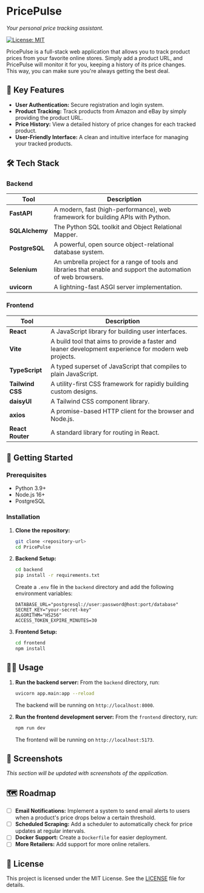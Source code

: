 # PricePulse

*Your personal price tracking assistant.*

[![License: MIT](https://img.shields.io/badge/License-MIT-yellow.svg)](https://opensource.org/licenses/MIT)

PricePulse is a full-stack web application that allows you to track product prices from your favorite online stores. Simply add a product URL, and PricePulse will monitor it for you, keeping a history of its price changes. This way, you can make sure you're always getting the best deal.

## 🚀 Key Features

- **User Authentication:** Secure registration and login system.
- **Product Tracking:** Track products from Amazon and eBay by simply providing the product URL.
- **Price History:** View a detailed history of price changes for each tracked product.
- **User-Friendly Interface:** A clean and intuitive interface for managing your tracked products.

## 🛠️ Tech Stack

### Backend

| Tool | Description |
|---|---|
| **FastAPI** | A modern, fast (high-performance), web framework for building APIs with Python. |
| **SQLAlchemy** | The Python SQL toolkit and Object Relational Mapper. |
| **PostgreSQL** | A powerful, open source object-relational database system. |
| **Selenium** | An umbrella project for a range of tools and libraries that enable and support the automation of web browsers. |
| **uvicorn** | A lightning-fast ASGI server implementation. |

### Frontend

| Tool | Description |
|---|---|
| **React** | A JavaScript library for building user interfaces. |
| **Vite** | A build tool that aims to provide a faster and leaner development experience for modern web projects. |
| **TypeScript** | A typed superset of JavaScript that compiles to plain JavaScript. |
| **Tailwind CSS** | A utility-first CSS framework for rapidly building custom designs. |
| **daisyUI** | A Tailwind CSS component library. |
| **axios** | A promise-based HTTP client for the browser and Node.js. |
| **React Router** | A standard library for routing in React. |

## 🏁 Getting Started

### Prerequisites

- Python 3.9+
- Node.js 16+
- PostgreSQL

### Installation

1.  **Clone the repository:**
    ```bash
    git clone <repository-url>
    cd PricePulse
    ```

2.  **Backend Setup:**
    ```bash
    cd backend
    pip install -r requirements.txt
    ```
    Create a `.env` file in the `backend` directory and add the following environment variables:
    ```
    DATABASE_URL="postgresql://user:password@host:port/database"
    SECRET_KEY="your-secret-key"
    ALGORITHM="HS256"
    ACCESS_TOKEN_EXPIRE_MINUTES=30
    ```

3.  **Frontend Setup:**
    ```bash
    cd frontend
    npm install
    ```

## 🏃‍♀️ Usage

1.  **Run the backend server:**
    From the `backend` directory, run:
    ```bash
    uvicorn app.main:app --reload
    ```
    The backend will be running on `http://localhost:8000`.

2.  **Run the frontend development server:**
    From the `frontend` directory, run:
    ```bash
    npm run dev
    ```
    The frontend will be running on `http://localhost:5173`.

## 📸 Screenshots

*This section will be updated with screenshots of the application.*

## 🗺️ Roadmap

- [ ] **Email Notifications:** Implement a system to send email alerts to users when a product's price drops below a certain threshold.
- [ ] **Scheduled Scraping:** Add a scheduler to automatically check for price updates at regular intervals.
- [ ] **Docker Support:** Create a `Dockerfile` for easier deployment.
- [ ] **More Retailers:** Add support for more online retailers.

## 📄 License

This project is licensed under the MIT License. See the [LICENSE](LICENSE) file for details.
